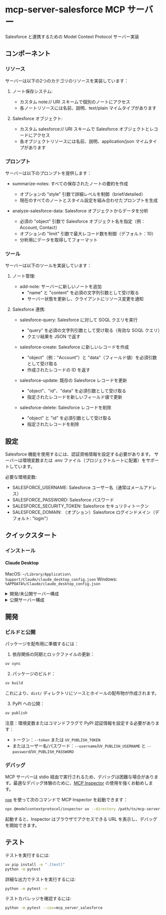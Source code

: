 # mcp-server-salesforce MCP サーバー

Salesforce と連携するための Model Context Protocol サーバー実装

## コンポーネント

### リソース

サーバーは以下の2つのカテゴリのリソースを実装しています：

1. ノート保存システム:
   - カスタム note:// URI スキームで個別のノートにアクセス
   - 各ノートリソースには名前、説明、text/plain マイムタイプがあります

2. Salesforce オブジェクト:
   - カスタム salesforce:// URI スキームで Salesforce オブジェクトとレコードにアクセス
   - 各オブジェクトリソースには名前、説明、application/json マイムタイプがあります

### プロンプト

サーバーは以下のプロンプトを提供します：

- summarize-notes: すべての保存されたノートの要約を作成
  - オプションの "style" 引数で詳細レベルを制御（brief/detailed）
  - 現在のすべてのノートとスタイル設定を組み合わせたプロンプトを生成

- analyze-salesforce-data: Salesforce オブジェクトからデータを分析
  - 必須の "object" 引数で Salesforce オブジェクト名を指定（例：Account, Contact）
  - オプションの "limit" 引数で最大レコード数を制御（デフォルト：10）
  - 分析用にデータを取得してフォーマット

### ツール

サーバーは以下のツールを実装しています：

1. ノート管理:
   - add-note: サーバーに新しいノートを追加
     - "name" と "content" を必須の文字列引数として受け取る
     - サーバー状態を更新し、クライアントにリソース変更を通知

2. Salesforce 連携:
   - salesforce-query: Salesforce に対して SOQL クエリを実行
     - "query" を必須の文字列引数として受け取る（有効な SOQL クエリ）
     - クエリ結果を JSON で返す

   - salesforce-create: Salesforce に新しいレコードを作成
     - "object"（例："Account"）と "data"（フィールド値）を必須引数として受け取る
     - 作成されたレコードの ID を返す

   - salesforce-update: 既存の Salesforce レコードを更新
     - "object"、"id"、"data" を必須引数として受け取る
     - 指定されたレコードを新しいフィールド値で更新

   - salesforce-delete: Salesforce レコードを削除
     - "object" と "id" を必須引数として受け取る
     - 指定されたレコードを削除

## 設定

Salesforce 機能を使用するには、認証資格情報を設定する必要があります。
サーバーは環境変数または .env ファイル（プロジェクトルートに配置）をサポートしています。

必要な環境変数:
- SALESFORCE_USERNAME: Salesforce ユーザー名（通常はメールアドレス）
- SALESFORCE_PASSWORD: Salesforce パスワード
- SALESFORCE_SECURITY_TOKEN: Salesforce セキュリティトークン
- SALESFORCE_DOMAIN: （オプション）Salesforce ログインドメイン（デフォルト: "login"）

## クイックスタート

### インストール

#### Claude Desktop

MacOS: `~/Library/Application\ Support/Claude/claude_desktop_config.json`
Windows: `%APPDATA%/Claude/claude_desktop_config.json`

<details>
  <summary>開発/未公開サーバー構成</summary>
  ```
  "mcpServers": {
    "mcp-server-salesforce": {
      "command": "uv",
      "args": [
        "--directory",
        "/path/to/mcp-server-salesforce",
        "run",
        "mcp-server-salesforce"
      ]
    }
  }
  ```
</details>

<details>
  <summary>公開サーバー構成</summary>
  ```
  "mcpServers": {
    "mcp-server-salesforce": {
      "command": "uvx",
      "args": [
        "mcp-server-salesforce"
      ]
    }
  }
  ```
</details>

## 開発

### ビルドと公開

パッケージを配布用に準備するには：

1. 依存関係の同期とロックファイルの更新：
```bash
uv sync
```

2. パッケージのビルド：
```bash
uv build
```

これにより、`dist/` ディレクトリにソースとホイールの配布物が作成されます。

3. PyPI への公開：
```bash
uv publish
```

注意：環境変数またはコマンドフラグで PyPI 認証情報を設定する必要があります：
- トークン：`--token` または `UV_PUBLISH_TOKEN`
- またはユーザー名/パスワード：`--username`/`UV_PUBLISH_USERNAME` と `--password`/`UV_PUBLISH_PASSWORD`

### デバッグ

MCP サーバーは stdio 経由で実行されるため、デバッグは困難な場合があります。最適なデバッグ体験のために、[MCP Inspector](https://github.com/modelcontextprotocol/inspector) の使用を強くお勧めします。

[`npm`](https://docs.npmjs.com/downloading-and-installing-node-js-and-npm) を使って次のコマンドで MCP Inspector を起動できます：

```bash
npx @modelcontextprotocol/inspector uv --directory /path/to/mcp-server-salesforce run mcp-server-salesforce
```

起動すると、Inspector はブラウザでアクセスできる URL を表示し、デバッグを開始できます。

## テスト

テストを実行するには:

```bash
uv pip install -e ".[test]"
python -m pytest
```

詳細な出力でテストを実行するには:

```bash
python -m pytest -v
```

テストカバレッジを確認するには:

```bash
python -m pytest --cov=mcp_server_salesforce
```